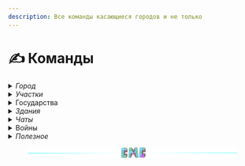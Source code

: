 ```yaml
---
description: Все команды касающиеся городов и не только
---
```


# ✍ Команды

<details>

<summary><em>Город</em></summary>

* **/t** - меню города
* **/t find** - отправить запрос на поиск города
* **/t new <город>** - создание города, если хватает ресурсов, иначе показывает сколько ресурсов осталось
* **/t tax** - размер налога и время до его сбора
* **/t set tax <число от 1 до 60>** - установить размер налога в процентах
* **/t inventory** - открыть городской инвентарь
* **/t delete** - удалить город
* **/t leave** - покинуть город
* **/t spawn** - телепорт в город
* **/t claim** - заприватить регион
* **/t claim gui** - управление регионами через удобное меню
* **/t unclaim** - удалить регион
* **/t raid <город>** - начать рейд на город
* **/t raidjoin <сторона>** - присоединить свой город к рейду
* **/t raidtime** - информация о кулдаунах на рейды
* **/t raidend** - оставшееся время до конца рейда
* **/t towns** - список всех городов с удобными фильтрами и доп. информацией
* **/t invite <ник>** - пригласить игрока в город
* **/t kick <ник>** - выгнать игрока из города
* **/t online** - список жителей онлайн
* **/t res** - меню управления жителями
* **/t residents** - список жителей
* **/t res** - список жителей и управление ими в удобном меню
* **/t deposit <число>** - положить деньги в бюджет города со своего счета
* **/t withdraw <число>** - снять деньги со счета города
* **/t info <город>** - полная информация  о городе
* **/t lvlup info <уровень>** - посмотреть сколько ресурсов нужно для определенного уровня
* **/t lvlup** - увеличить уровень города
* **/t friend add <ник>** - добавить игрока в друзья
* **/t friend remove <ник>** - удалить игрока из друзей
* **/t friends** - список своих друзей
* **/t flags** - меню управления флагами
* **/t flag set <флаг>** - установить флаг города. Подробнее [тут](towns/flags.md)
* **/t flag gui** - удобное меню по управлению флагами города
* **/t set spawn** - установить новую точку спавна города
* **/t taxtime** - оставшееся время до следующего сбора налога с городов
* **/t set mayor <ник>** - передать жителю владение городом
* **/t top residents** - топ 15 городов по кол-ву жителей
* **/t top time** - топ 15 самых старых городов
* **/t top square** - топ 15 городов по площади
* **/t top balance** - топ 15 городов по балансу
* **/t set discord <ссылка>** - установить ссылку на дискорд (формат:**discord.gg/id**)
* **/t reset discord** - удалить ссылку на дискорд
* **/t set vk <ссылка>** - установить ссылку на вк(формат:**vk.com/id**)
* **/t reset vk** - удалить ссылку на вк
* **/t rank add <ранг> <ник>** - установить ранг жителю города. Подробнее [тут](towns/perms.md)
* **/t rank perm <право> <ник>** - выдать/забрать право у игрока. Подробнее [тут](towns/perms.md)
* **/t camp create** - создать лагерь
* **/t camp delete** - удалить лагерь
* **/t camp spawn** - телепортироваться в лагерь
* **/t camp time** - остаток времени до удаления лагеря



</details>

<details>

<summary><em>Участки</em></summary>

* **/plot claim** - заприватить(купить) участок
* **/plot** - меню участка на котором ты стоишь
* **/plot unclaim** - расприватить участок
* **/plot set <тип>** - установить тип участка на котором стоишь
* **/plot types** - меню выбора типа участка на котором ты стоишь
* **/plot set price <число>** - установить цену продажи участка
* **/plot set forsale** - выставить/снять участок на продажу/c продажи
* **/plot give <ник>** - выдать участок игроку без продажи

#### Подробнее про участки [тут](towns/plot.md)

</details>

<details>

<summary>Государства</summary>

* **/nation create <название>** - создание союза
* **/nation** - открыть меню государства
* **/nation info <название>** - информация о государстве
* **/nation delete** - удаление государства
* **/nation invite <город>** - пригласить город в государство
* **/nation kick <город>** - удалить город из государства
* **/nation leave** - покинуть государство
* **/nation flags** - меню настройки разрешений
* **/nation flag set** **<флаг>** - установить флаг государства в определенное значение
* **/nation setowner <город>** - передать власть государством другому городу
* **/nation color <цвет>** - установить цвет государства на карте. Цвет должен быть HEX формата, например /union color #123ABC
* **/nation members** - список городов государства
* **/nation towns** - открыть меню городов государства
* **/nation rename** - переименовать государство
* **/nation capital** - телепорт в столицу государства
* **/nation spawn <город>** - платный телепорт в город государства(**0.01⛂** за каждый чанк между городом и позицией игрока)
* **/nationon residents** - список всех жителей государства
* **/nation top residents** - топ 15 государств по кол-ву жителей
* **/nation top square** - топ 15 государств по площади
* **/nation top time** - топ 15 государств по дате создания
* **/nation top balance** - топ 15 государств по дате балансу
* **/nation online** - показывает жителей государства в сети

#### Подробнее про государства [тут](broken-reference)

</details>

<details>

<summary><em>Здания</em></summary>

* **/b buy <здание>** - купить здание
* **/b lvlup <здание>** - улучшить здание
* **/b** - меню управления зданиями

#### Подробнее про здания [тут](towns/buildings.md)

</details>

<details>

<summary><em>Чаты</em></summary>

* **/ch t** - перейти в городской чат
* **/ch l** - перейти в локальный чат(радиус **96** блоков)
* **/ch n** - перейти в государственный чат
* **/me** - ролевое сообщение от третьего лица(радиус **100** блоков)
* **/do** - ролевое сообщение описывающее обстановку вокруг себя(радиус **100** блоков)
* **/try** - ролевое сообщение от третьего лица с шансом выполнения(радиус **100** блоков)
* **/ch room create** - создать чат-комнату
* **/ch room delete** - удалить чат-комнату
* **/ch room private** - сделать чат-комнату приватной
* **/ch room add <ник>** - добавить игрока в чат-комнату
* **/ch room kick <ник>** - выгнать игрока из чат-комнаты
* **/ch room leave** - покинуть чат-комнату
* **/ch room join <название\_комнаты>** - присоединиться к комнате, если она не приватная. Название комнаты - это ник ее создателя
* **/msg <ник> <сообщение>** - отправить личное сообщение игроку

#### Подробнее про чаты [тут](other/chats.md)

</details>

<details>

<summary>Войны</summary>

* **/t war** - меню войны
* **/t war declare <город>** - объявить войну городу
* **/t war army** - меню армии
* **/t war join** - присоединиться к армии союзника
* **/t war leave** - покинуть армию
* **/t war kick** - выгнать игрока из армии
* **/t war leave** - покинуть армию
* **/t war time** - время до начала/конца войны
* **/t war capture** - начать захват региона на котором стоишь
* **/t war result** - меню выбора результата войны
* **/t war result <тип>** - установить результат войны

#### Подробнее про войны [тут](commands.md#voiny)

</details>

<details>

<summary><em>Полезное</em></summary>

### Порталы

* **/owl next END/NETHER** - посмотреть оставшееся время до открытия порталов
* **/owl endtime END/NETHER** - посмотреть оставшееся время до закрытия порталов
* **/owl bonustime END/NETHER** - посмотреть бонусное время

### Помощь

* **/menu** - меню сервера
* **/time** - посмотреть игровое время
* **/stats** - посмотреть свою статистику
* **/help** - меню помощи
* **/rules** - правила

### Другое

* **/sm toggle** - Включить/Выключить режим быстрой рубки дерева топором
* **/fish menu** - Меню рыбалки

</details>

<figure><img src=".gitbook/assets/gitlab_hr7.svg" alt=""><figcaption></figcaption></figure>
